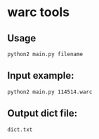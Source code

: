 # warc tools

## Usage
`python2 main.py filename`



## Input example:
`python2 main.py 114514.warc`



## Output dict file:
`dict.txt`